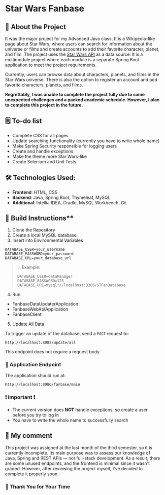 # Star Wars Fanbase

## 📖 About the Project
It was the major project for my Advanced Java class. It is a Wikipedia-like page about Star Wars, where users can search for information about the universe or films and create accounts to add their favorite character, 
planet, and film. The project uses the [Star Wars API](https://swapi.py4e.com/) as a data source. It is a multimodule project where each module is a separate Spring Boot application to meet the project requirements.

Currently, users can browse data about characters, planets, and films in the Star Wars universe. There is also the option to register an account and add favorite characters, planets, and films.

**Regrettably, I was unable to complete the project fully due to some unexpected challenges and a packed academic schedule. However, I plan to complete this project in the future.**

## 🗒️ To-do list
- Complete CSS for all pages
- Update searching functionality (currently you have to write whole name)
- Make Spring Security responsible for logging users
- Create and handle exceptions
- Make the theme more Star Wars-like
- Create Selenium and Unit Tests

## 🛠️ Technologies Used:
- **Frontend**: HTML, CSS  
- **Backend**: Java, Spring Boot, Thymeleaf, MySQL  
- **Additional**: IntelliJ IDEA, Gradle, MySQL Workbench, Git

## 🧱 Build Instructions**
1. Clone the Repository
2. Create a local MySQL database
3. Insert into Environmental Variables

```
DATABASE_USER=your_username
DATABASE_PASSWORD=your_password
DATABASE_URL=your_database_url
```

> 💡 Example:
> ```
> DATABASE_USER=dataManager
> DATABASE_PASSWORD=123
> DATABASE_URL=mysql://localhost:3306/STFanDatabase
> ```

4. Run:
- FanbaseDataUpdaterApplication
- FanbaseWebApiApplication
- FanbaseClient

5. Update All Data

To trigger an update of the database, send a `POST` request to:

```
http://localhost:8082/update/all
```

This endpoint does not require a request body

### 🔗 Application Endpoint

The application should run at:
```
http://localhost:8080/fanbase/main
```

### ❗ Important ❗
- The current version does **NOT** handle exceptions, so create a user before you try to log in
- You have to write the whole name to successfully search

## 💬 My comment
This project was assigned at the last month of the third semester, so it is currently incomplete.
Its main purpose was to assess our knowledge of Java, Spring and REST APIs — not full-stack development.
As a result, there are some unused endpoints, and the frontend is minimal since it wasn't graded.
However, after reviewing the project myself, I've decided to complete it properly soon.  

### 🙏 Thank You for Your Time
